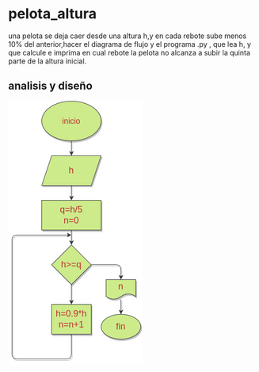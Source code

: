 # pelota_altura
una pelota se deja caer desde una altura h,y en cada rebote sube menos 10% del anterior,hacer el diagrama de flujo y el programa .py , que lea h, y que calcule e imprima en cual rebote la pelota no alcanza a subir la quinta parte de la altura inicial.
## analisis y diseño
![diagrama de flujo](diagrama.png)

